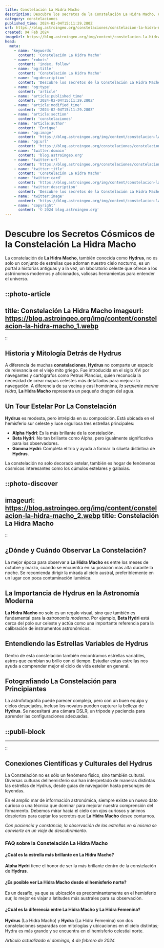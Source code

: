 ```yaml
---
title: Constelación La Hidra Macho
description: Descubre los secretos de la Constelación La Hidra Macho, un fascinante conjunto estelar lleno de mitología e historia celestial.
category: constelaciones
published_time: 2024-02-04T15:11:29.280Z
url: https://blog.astroingeo.org/constelaciones/constelacion-la-hidra-macho
created: 04 Feb 2024
imageUrl: https://blog.astroingeo.org/img/content/constelacion-la-hidra-macho_1.webp
head:
  meta:
    - name: 'keywords'
      content: 'Constelación La Hidra Macho'
    - name: 'robots'
      content: 'index, follow'
    - name: 'og:title'
      content: 'Constelación La Hidra Macho'
    - name: 'og:description'
      content: 'Descubre los secretos de la Constelación La Hidra Macho, un fascinante conjunto estelar lleno de mitología e historia celestial.'
    - name: 'og:type'
      content: 'article'
    - name: 'article:published_time'
      content: '2024-02-04T15:11:29.280Z'
    - name: 'article:modified_time'
      content: '2024-02-04T15:11:29.280Z'
    - name: 'article:section'
      content: 'constelaciones'
    - name: 'article:author'
      content: 'Enrique'
    - name: 'og:image'
      content: 'https://blog.astroingeo.org/img/content/constelacion-la-hidra-macho_1.webp'
    - name: 'og:url'
      content: 'https://blog.astroingeo.org/constelaciones/constelacion-la-hidra-macho'
    - name: 'twitter:domain'
      content: 'blog.astroingeo.org'
    - name: 'twitter:url'
      content: 'https://blog.astroingeo.org/constelaciones/constelacion-la-hidra-macho'
    - name: 'twitter:title'
      content: 'Constelación La Hidra Macho'
    - name: 'twitter:card'
      content: 'https://blog.astroingeo.org/img/content/constelacion-la-hidra-macho_1.webp'
    - name: 'twitter:description'
      content: 'Descubre los secretos de la Constelación La Hidra Macho, un fascinante conjunto estelar lleno de mitología e historia celestial.'
    - name: 'twitter:image'
      content: 'https://blog.astroingeo.org/img/content/constelacion-la-hidra-macho_1.webp'
    - name: 'copyright'
      content: '© 2024 blog.astroingeo.org'
---
```

# Descubre los Secretos Cósmicos de la Constelación La Hidra Macho

La constelación de **La Hidra Macho**, también conocida como **Hydrus**, no es solo un conjunto de estrellas que adornan nuestro cielo nocturno, es un portal a historias antiguas y a la vez, un laboratorio celeste que ofrece a los astrónomos modernos y aficionados, valiosas herramientas para entender el universo.


::photo-article
---
title: Constelación La Hidra Macho
imageurl: https://blog.astroingeo.org/img/content/constelacion-la-hidra-macho_1.webp
---
::


## Historia y Mitología Detrás de Hydrus
A diferencia de muchas **constelaciones**, **Hydrus** no comparte un espacio de relevancia en el viejo mito griego. Fue introducida en el siglo XVI por navegantes y cartógrafos como Petrus Plancius, quien reconocía la necesidad de crear mapas celestes más detallados para mejorar la navegación. A diferencia de su vecina y casi homónima, *la serpiente marina Hidra*, **La Hidra Macho** representa un pequeño dragón del agua.

## Un Tour Estelar Por La Constelación
**Hydrus** es modesta, pero intrépida en su composición. Está ubicada en el hemisferio sur celeste y luce orgullosa tres estrellas principales:

- **Alpha Hydri**: Es la más brillante de la constelación.
- **Beta Hydri**: No tan brillante como Alpha, pero igualmente significativa para los observadores.
- **Gamma Hydri**: Completa el trio y ayuda a formar la silueta distintiva de **Hydrus**.

La constelación no solo decorado estelar, también es hogar de fenómenos cósmicos interesantes como los cúmulos estelares y galaxias.


::photo-discover
---
imageurl: https://blog.astroingeo.org/img/content/constelacion-la-hidra-macho_2.webp
title: Constelación La Hidra Macho
---
::


## ¿Dónde y Cuándo Observar La Constelación?
La mejor época para observar a **La Hidra Macho** es entre los meses de octubre y marzo, cuando se encuentra en su posición más alta durante la noche. Se recomienda dirigir la mirada al cielo austral, preferiblemente en un lugar con poca contaminación lumínica.

## La Importancia de Hydrus en la Astronomía Moderna
**La Hidra Macho** no solo es un regalo visual, sino que también es fundamental para la *astronomía moderna*. Por ejemplo, **Beta Hydri** está cerca del polo sur celeste y actúa como una importante referencia para la calibración de instrumentos astronómicos.

## Entendiendo las Estrellas Variables de Hydrus
Dentro de esta constelación también encontramos estrellas variables, astros que cambian su brillo con el tiempo. Estudiar estas estrellas nos ayuda a comprender mejor el ciclo de vida estelar en general.

## Fotografiando La Constelación para Principiantes
La astrofotografía puede parecer compleja, pero con un buen equipo y cielos despejados, incluso los novatos pueden capturar la belleza de **Hydrus**. Se necesitará una cámara DSLR, un trípode y paciencia para aprender las configuraciones adecuadas.


  ::publi-block
  ---
  ---
  ::
  
  
## Conexiones Científicas y Culturales del Hydrus
La Constelación no es sólo un fenómeno físico, sino también cultural. Diversas culturas del hemisferio sur han interpretado de maneras distintas las estrellas de Hydrus, desde guías de navegación hasta personajes de leyendas.

En el amplio mar de información astronómica, siempre existe un nuevo dato curioso o una técnica que dominar para mejorar nuestra comprensión del firmamento. Debemos mirar hacia el cielo con ojos curiosos y ánimos despiertos para captar los secretos que **La Hidra Macho** desee contarnos.

*Con paciencia y constancia, la observación de las estrellas en sí misma se convierte en un viaje de descubrimiento.*

### FAQ sobre la Constelación La Hidra Macho
#### ¿Cuál es la estrella más brillante en La Hidra Macho?
**Alpha Hydri** tiene el honor de ser la más brillante dentro de la constelación de **Hydrus**. 

#### ¿Es posible ver La Hidra Macho desde el hemisferio norte?
Es un desafío, ya que su ubicación es predominantemente en el hemisferio sur, lo mejor es viajar a latitudes más australes para su observación.

#### ¿Cuál es la diferencia entre La Hidra Macho y La Hidra Femenina?
**Hydrus** (La Hidra Macho) y **Hydra** (La Hidra Femenina) son dos constelaciones separadas con mitologías y ubicaciones en el cielo distintas; Hydra es más grande y se encuentra en el hemisferio celestial norte.

_Artículo actualizado el domingo, 4 de febrero de 2024_